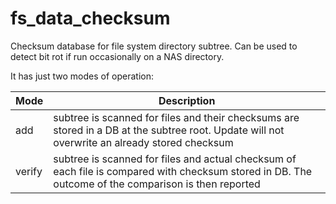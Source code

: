 # fs_data_checksum

Checksum database for file system directory subtree. Can be used to detect bit rot if run occasionally on a NAS directory.

It has just two modes of operation:

| Mode   | Description |
| ------ | ----------- |
| add    | subtree is scanned for files and their checksums are stored in a DB at the subtree root. Update will not overwrite an already stored checksum  |
| verify | subtree is scanned for files and actual checksum of each file is compared with checksum stored in DB. The outcome of the comparison is then reported  |

